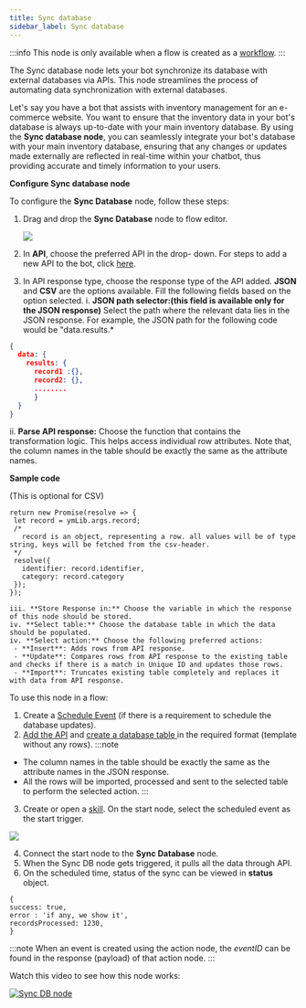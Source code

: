 ```yaml
---
title: Sync database
sidebar_label: Sync database
---
```


:::info
This node is only available when a flow is created as a [workflow](https://docs.yellow.ai/docs/platform_concepts/studio/build/Flows/journeys#create-a-skill). 
:::

The Sync database node lets your bot synchronize its database with external databases via APIs. This node streamlines the process of automating data synchronization with external databases.

Let's say you have a bot that assists with inventory management for an e-commerce website. You want to ensure that the inventory data in your bot's database is always up-to-date with your main inventory database. By using the **Sync database node**, you can seamlessly integrate your bot's database with your main inventory database, ensuring that any changes or updates made externally are reflected in real-time within your chatbot, thus providing accurate and timely information to your users.


**Configure Sync database node**

To configure the **Sync Database** node, follow these steps:

1. Drag and drop the **Sync Database** node to flow editor.

   ![](https://imgur.com/RkLZsbJ.png)

2. In **API**, choose the preferred API in the drop- down. For steps to add a new API to the bot, click [here](https://docs.yellow.ai/docs/platform_concepts/studio/api/add-api).
2. In API response type, choose the response type of the API added. **JSON** and **CSV** are the options available. Fill the following fields based on the option selected.
     i. **JSON path selector:(this field is available only for the JSON response)** Select the path where the relevant data lies in the JSON response. For example, the JSON path  for the following code would be  "data.results.*

```json
{
  data: {
    results: {
      record1 :{},
      record2: {},
      ........
      } 
  }
}
```

   ii. **Parse API response:** Choose the function that contains the transformation logic. This helps access individual row attributes. Note that, the column names in the table should be exactly the same as the attribute names.

 **Sample code**
 
   (This is optional for CSV)

 ```
return new Promise(resolve => {
  let record = ymLib.args.record;
  /*
    record is an object, representing a row. all values will be of type string, keys will be fetched from the csv-header.
  */
  resolve({
    identifier: record.identifier,
    category: record.category
  });
});
```


    iii. **Store Response in:** Choose the variable in which the response of this node should be stored.
    iv. **Select table:** Choose the database table in which the data should be populated.
    iv. **Select action:** Choose the following preferred actions:
     - **Insert**: Adds rows from API response.
     - **Update**: Compares rows from API response to the existing table and checks if there is a match in Unique ID and updates those rows.
     - **Import**: Truncates existing table completely and replaces it with data from API response.

To use this node in a flow:

1. Create a [Schedule Event](https://docs.yellow.ai/docs/platform_concepts/studio/events/event-hub#schedule-events) (if there is a requirement to schedule the database updates).
2. [Add the API](https://docs.yellow.ai/docs/platform_concepts/studio/api/add-api) and [create a database table ](https://docs.yellow.ai/docs/platform_concepts/studio/database#create-database-table)in the required format (template without any rows).
:::note
* The column names in the table should be exactly the same as the attribute names in the JSON response. 
* All the rows will be imported, processed and sent to the selected table to perform the selected action.
:::
3. Create or open a [skill](https://docs.yellow.ai/docs/platform_concepts/studio/build/Flows/journeys#create-a-skill). On the start node, select the scheduled event as the start trigger. 

![](https://i.imgur.com/BpOb6o5.png)

4. Connect the start node to the **Sync Database** node.
5. When the Sync DB node gets triggered, it pulls all the data through API. 
6. On the scheduled time, status of the sync can be viewed in **status** object.

```
{
success: true,
error : 'if any, we show it',
recordsProcessed: 1230,
}
```


:::note
When an event is created using the action node, the *eventID* can be found in the response (payload) of that action node.
:::

Watch this video to see how this node works:

[![Sync DB node](https://cdn.loom.com/sessions/thumbnails/1e7104db203c4061a5d6839ea515198e-with-play.gif)](https://www.loom.com/share/1e7104db203c4061a5d6839ea515198e)

